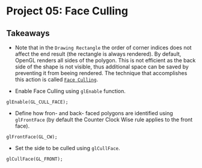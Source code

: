 # Project 05: Face Culling

## Takeaways

* Note that in the `Drawing Rectangle` the order of corner indices does not affect the end result (the rectangle is always rendered). By default, OpenGL renders all sides of the polygon. This is not efficient as the back side of the shape is not visible, thus additional space can be saved by preventing it from beeing rendered. The technique that accomplishes this action is called [`Face Culling`](https://www.khronos.org/opengl/wiki/Face_Culling).

* Enable Face Culling using `glEnable` function.
```
glEnable(GL_CULL_FACE);
```

* Define how fron- and back- faced polygons are identified using `glFrontFace` (by default the Counter Clock Wise rule applies to the front face).
```
glFrontFace(GL_CW);
```

* Set the side to be culled using `glCullFace`.
```
glCullFace(GL_FRONT);
```